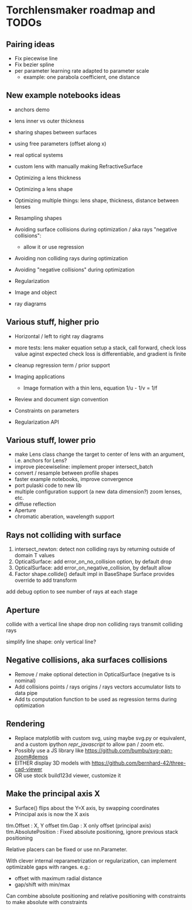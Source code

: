 # Torchlensmaker roadmap and TODOs

## Pairing ideas

* Fix piecewise line
* Fix bezier spline
* per parameter learning rate adapted to parameter scale
    * example: one parabola coefficient, one distance


## New example notebooks ideas

* anchors demo
* lens inner vs outer thickness
* sharing shapes between surfaces
* using free parameters (offset along x)
* real optical systems
* custom lens with manually making RefractiveSurface

* Optimizing a lens thickness
* Optimizing a lens shape
* Optimizing multiple things: lens shape, thickness, distance between lenses
* Resampling shapes

* Avoiding surface collisions during optimization / aka rays "negative collisions":
    * allow it or use regression
* Avoiding non colliding rays during optimization
* Avoiding "negative collisions" during optimization
* Regularization

* Image and object
* ray diagrams

## Various stuff, higher prio

* Horizontal / left to right ray diagrams

*  more tests:
    lens maker equation
    setup a stack, call forward, check loss value aginst expected
    check loss is differentiable, and gradient is finite

* cleanup regression term / prior support

* Imaging applications
    * Image formation with a thin lens, equation 1/u - 1/v = 1/f

* Review and document sign convention

* Constraints on parameters
* Regularization API

## Various stuff, lower prio

* make Lens class change the target to center of lens with an argument, i.e. anchors for Lens?
* improve piecewiseline: implement proper intersect_batch
* convert / resample between profile shapes
* faster example notebooks, improve convergence
* port pulaski code to new lib
* multiple configuration support (a new data dimension?) zoom lenses, etc.
* diffuse reflection
* Aperture
* chromatic aberation, wavelength support

## Rays not colliding with surface

1. intersect_newton: detect non colliding rays by returning outside of domain T values
2. OpticalSurface: add error_on_no_collision option, by default drop
3. OpticalSurface: add error_on_negative_collision, by default allow
4. Factor shape.collide() default impl in BaseShape
    Surface provides override to add transform

add debug option to see number of rays at each stage

## Aperture

collide with a vertical line shape
drop non colliding rays
transmit colliding rays

simplify line shape: only vertical line?

## Negative collisions, aka surfaces collisions

* Remove / make optional detection in OpticalSurface (negative ts is nominal)
* Add collisions points / rays origins / rays vectors accumulator lists to data pipe
* Add ts computation function to be used as regression terms during optimization


## Rendering

* Replace matplotlib with custom svg, using maybe svg.py or equivalent, and a custom ipython _repr_javascript_ to allow pan / zoom etc.
* Possibly use a JS library like https://github.com/bumbu/svg-pan-zoom#demos
* EITHER display 3D models with https://github.com/bernhard-42/three-cad-viewer
* OR use stock build123d viewer, customize it

## Make the principal axis X

* Surface() flips about the Y=X axis, by swapping coordinates
* Principal axis is now the X axis

tlm.Offset  :  X, Y offset
tlm.Gap     :  X only offset (principal axis)
tlm.AbsolutePosition : Fixed absolute positioning, ignore previous stack positioning

Relative placers can be fixed or use nn.Parameter.

With clever internal reparametrization or regularization, can implement optimizable gaps with ranges.
e.g.:
- offset with maximum radial distance
- gap/shift with min/max

Can combine absolute positioning and relative positioning with constraints to make absolute with constraints
